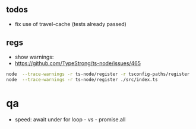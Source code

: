 ## todos

- fix use of travel-cache (tests already passed)

## regs

- show warnings:
- https://github.com/TypeStrong/ts-node/issues/465

```sh
node  --trace-warnings -r ts-node/register -r tsconfig-paths/register ./src/index.ts
node  --trace-warnings -r ts-node/register ./src/index.ts
```

# qa

- speed: await under for loop - vs - promise.all
